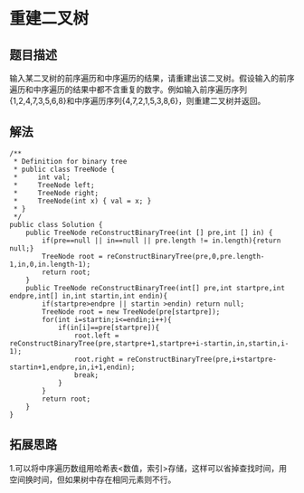 # 重建二叉树

## 题目描述
输入某二叉树的前序遍历和中序遍历的结果，请重建出该二叉树。假设输入的前序遍历和中序遍历的结果中都不含重复的数字。例如输入前序遍历序列{1,2,4,7,3,5,6,8}和中序遍历序列{4,7,2,1,5,3,8,6}，则重建二叉树并返回。

## 解法
    /**
     * Definition for binary tree
     * public class TreeNode {
     *     int val;
     *     TreeNode left;
     *     TreeNode right;
     *     TreeNode(int x) { val = x; }
     * }
     */
    public class Solution {
        public TreeNode reConstructBinaryTree(int [] pre,int [] in) {
            if(pre==null || in==null || pre.length != in.length){return null;}
            TreeNode root = reConstructBinaryTree(pre,0,pre.length-1,in,0,in.length-1);
            return root;
        }
        public TreeNode reConstructBinaryTree(int[] pre,int startpre,int endpre,int[] in,int startin,int endin){
            if(startpre>endpre || startin >endin) return null;
            TreeNode root = new TreeNode(pre[startpre]);
            for(int i=startin;i<=endin;i++){
                if(in[i]==pre[startpre]){
                    root.left = reConstructBinaryTree(pre,startpre+1,startpre+i-startin,in,startin,i-1);
                    root.right = reConstructBinaryTree(pre,i+startpre-startin+1,endpre,in,i+1,endin);
                    break;
                }
            }
            return root;
        }
    }
## 拓展思路
1.可以将中序遍历数组用哈希表<数值，索引>存储，这样可以省掉查找时间，用空间换时间，但如果树中存在相同元素则不行。
